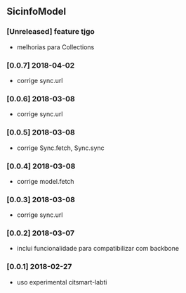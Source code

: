 ## SicinfoModel

### [Unreleased] feature tjgo
- melhorias para Collections


### [0.0.7] 2018-04-02
- corrige sync.url

### [0.0.6] 2018-03-08
- corrige sync.url

### [0.0.5] 2018-03-08
- corrige Sync.fetch, Sync.sync

### [0.0.4] 2018-03-08
- corrige model.fetch

### [0.0.3] 2018-03-08
- corrige sync.url

### [0.0.2] 2018-03-07
- inclui funcionalidade para compatibilizar com backbone

### [0.0.1] 2018-02-27
- uso experimental citsmart-labti